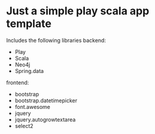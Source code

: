 Just a simple play scala app template
=====================================

Includes the following libraries
backend:
- Play
- Scala
- Neo4j
- Spring.data

frontend:
- bootstrap
- bootstrap.datetimepicker
- font.awesome
- jquery
- jquery.autogrowtextarea
- select2
